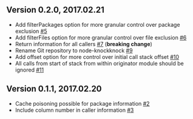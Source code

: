 ## Version 0.2.0, 2017.02.21

* Add filterPackages option for more granular control over package exclusion [#5](https://github.com/NotNinja/node-knockknock/issues/5)
* Add filterFiles option for more granular control over file exclusion [#6](https://github.com/NotNinja/node-knockknock/issues/6)
* Return information for all callers [#7](https://github.com/NotNinja/node-knockknock/issues/7) (**breaking change**)
* Rename Git repository to node-knockknock [#9](https://github.com/NotNinja/node-knockknock/issues/9)
* Add offset option for more control over initial call stack offset [#10](https://github.com/NotNinja/node-knockknock/issues/10)
* All calls from start of stack from within originator module should be ignored [#11](https://github.com/NotNinja/node-knockknock/issues/11)

## Version 0.1.1, 2017.02.20

* Cache poisoning possible for package information [#2](https://github.com/NotNinja/node-knockknock/issues/2)
* Include column number in caller information [#3](https://github.com/NotNinja/node-knockknock/issues/3)
